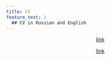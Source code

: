 ```yaml
---
title: CV
feature_text: |
  ## CV in Russian and English
---
```

<center>
<a href="./CV, Stefanishina Elena.pdf">link</a>

<a href="./Stefanishina, Russian CV.pdf">link</a>
</center>